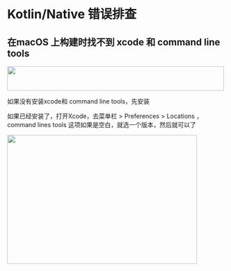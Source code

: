 # Kotlin/Native 错误排查
<p id="qXbtwSPN9MUX3zuD7g7j9T">

## 在macOS 上构建时找不到 xcode 和 command line tools

</p>

<p id="3ftPso6eyA79GWNGZrpi3H">

<img src="https://secure2.wostatic.cn/static/iovfN1VEcopAyNwC2Kfhf6/2g9tas1wr9.png?auth_key=1724216318-fPQGdjYgPxtn1G2tPjuYDD-0-c235ae1b2a6a4b5fb1a1175394f7e992&download=2g9tas1wr9.png" width="498.000000" height="56.000000">

</p>

<p id="bQtTLuaUFtNSLk9RXoREd3">

如果没有安装xcode和 command line tools，先安装

</p>

<p id="se5EhcarxJ25vqnZKVigJT">

如果已经安装了，打开Xcode，去菜单栏 > Preferences > Locations ，command lines tools 这项如果是空白，就选一个版本，然后就可以了

</p>

<p id="e819z8hyymVH3JC6rpioJ9">

<img src="https://secure2.wostatic.cn/static/kP4FrBroRj7y5JEWYgTNqf/eb0syt0d4g.png?auth_key=1724216318-c8hvTfKVGFsNWCKKJFj3ow-0-8de8435c3720c4e4dcd6ac8f29ab86fb&download=eb0syt0d4g.png" width="435.500000" height="296.500000">

</p>

<p id="bhnssoR42ZmvioLwCZRaFE">



</p>

